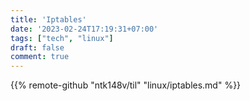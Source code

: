 ```yaml
---
title: 'Iptables'
date: '2023-02-24T17:19:31+07:00'
tags: ["tech", "linux"]
draft: false
comment: true
---
```


{{% remote-github "ntk148v/til" "linux/iptables.md" %}}
